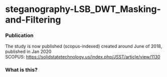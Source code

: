 # steganography-LSB_DWT_Masking-and-Filtering

### Publication
The study is now published (scopus-indexed) created around June of 2018, published in Jan 2020 <br/>
SCOPUS: https://solidstatetechnology.us/index.php/JSST/article/view/1130

### What is this?


